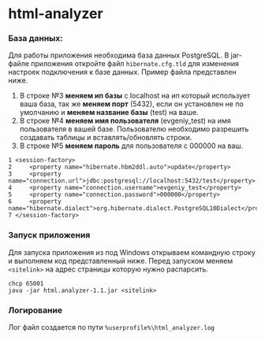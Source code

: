 # html-analyzer
### База данных:
Для работы приложения необходима база данных PostgreSQL. В jar-файле приложения откройте файл `hibernate.cfg.tld` для изменения настроек подключения к базе данных. Пример файла представлен ниже.
1. В строке №3 **меняем ип базы** с localhost на ип который использует ваша база, так же **меняем порт** (5432), если он установлен не по умолчанию и **меняем название базы** (test) на ваше.
2. В строке №4 **меняем имя пользователя** (evgeniy_test) на имя пользователя в вашей базе. Пользователю необходимо разрешить создавать таблицы и вставлять/обновлять строки. 
3. В строке №5 **меняем пароль** для пользователя с 000000 на ваш.
```
1 <session-factory>
2     <property name="hibernate.hbm2ddl.auto">update</property>
3     <property name="connection.url">jdbc:postgresql://localhost:5432/test</property>
4     <property name="connection.username">evgeniy_test</property>
5     <property name="connection.password">000000</property>
6     <property name="hibernate.dialect">org.hibernate.dialect.PostgreSQL10Dialect</property>
7 </session-factory>
```

### Запуск приложения
Для запуска приложения из под Windows открываем командную строку и выполняем код представленный ниже. Перед запуском меняем `<sitelink>` на адрес страницы которую нужно распарсить.
```
chcp 65001
java -jar html.analyzer-1.1.jar <sitelink>
```

### Логирование
Лог файл создается по пути `%userprofile%\html_analyzer.log`
